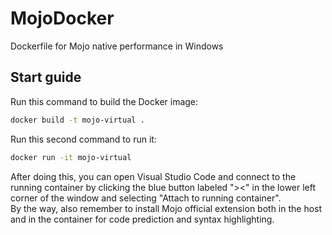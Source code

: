 # MojoDocker
Dockerfile for Mojo native performance in Windows
## Start guide
Run this command to build the Docker image:
```bash
docker build -t mojo-virtual .
```
Run this second command to run it:
```bash
docker run -it mojo-virtual
```
After doing this, you can open Visual Studio Code and connect to the running container by clicking the blue button labeled "><" in the lower left corner of the window and selecting "Attach to running container".  
By the way, also remember to install Mojo official extension both in the host and in the container for code prediction and syntax highlighting.
